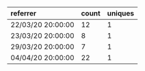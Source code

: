 | referrer          | count | uniques |
| :---------------- | :---- | :------ |
| 22/03/20 20:00:00 | 12    | 1       |
| 23/03/20 20:00:00 | 8     | 1       |
| 29/03/20 20:00:00 | 7     | 1       |
| 04/04/20 20:00:00 | 22    | 1       |